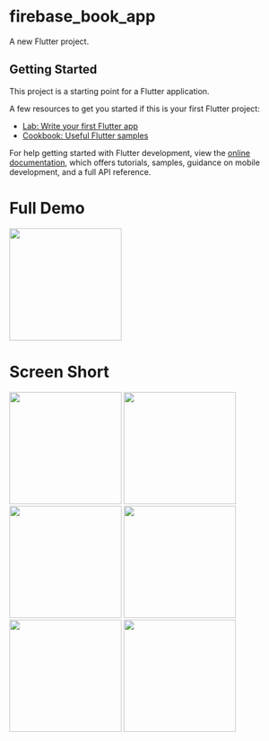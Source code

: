 # firebase_book_app

A new Flutter project.

## Getting Started

This project is a starting point for a Flutter application.

A few resources to get you started if this is your first Flutter project:

- [Lab: Write your first Flutter app](https://docs.flutter.dev/get-started/codelab)
- [Cookbook: Useful Flutter samples](https://docs.flutter.dev/cookbook)

For help getting started with Flutter development, view the
[online documentation](https://docs.flutter.dev/), which offers tutorials,
samples, guidance on mobile development, and a full API reference.

# Full Demo
<img src = "https://user-images.githubusercontent.com/114761517/234497608-0029a66f-5577-4ad6-884f-6a40f9f93abd.gif" width = "200px">

# Screen Short
<img src = "https://user-images.githubusercontent.com/114761517/235076061-7f79f112-886c-4055-b90b-ae0d6a814d70.png" width = "200px">
<img src = "https://user-images.githubusercontent.com/114761517/235076116-1fd0b1cc-7761-4451-a752-94dee82c92c8.png" width = "200px">
<img src = "https://user-images.githubusercontent.com/114761517/235076167-3675c7b4-fbf3-4799-9bd7-ec27f3f7aead.png" width = "200px">
<img src = "https://user-images.githubusercontent.com/114761517/235076679-3ea4abad-1e7a-4a71-ab18-73ab2a535661.png" width = "200px">
<img src = "https://user-images.githubusercontent.com/114761517/235076488-adb3e8b8-19f8-4b76-bbc7-99a08d84c6b1.png" width = "200px">
<img src = "https://user-images.githubusercontent.com/114761517/235076818-23cbcac4-e45c-4769-b476-ab44a0a2f1b8.png" width = "200px">

